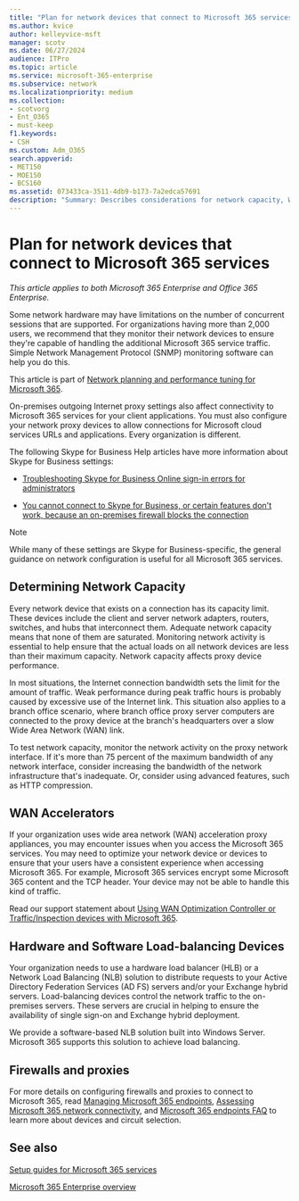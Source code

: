 ```yaml
---
title: "Plan for network devices that connect to Microsoft 365 services"
ms.author: kvice
author: kelleyvice-msft
manager: scotv
ms.date: 06/27/2024
audience: ITPro
ms.topic: article
ms.service: microsoft-365-enterprise
ms.subservice: network
ms.localizationpriority: medium
ms.collection: 
- scotvorg
- Ent_O365
- must-keep
f1.keywords:
- CSH
ms.custom: Adm_O365
search.appverid:
- MET150
- MOE150
- BCS160
ms.assetid: 073433ca-3511-4db9-b173-7a2edca57691
description: "Summary: Describes considerations for network capacity, WAN accelerators, and load balancing devices that are used to connect to Microsoft 365."
---
```


# Plan for network devices that connect to Microsoft 365 services

*This article applies to both Microsoft 365 Enterprise and Office 365 Enterprise.*
  
Some network hardware may have limitations on the number of concurrent sessions that are supported. For organizations having more than 2,000 users, we recommend that they monitor their network devices to ensure they're capable of handling the additional Microsoft 365 service traffic. Simple Network Management Protocol (SNMP) monitoring software can help you do this.

This article is part of [Network planning and performance tuning for Microsoft 365](./network-planning-and-performance.md).

On-premises outgoing Internet proxy settings also affect connectivity to Microsoft 365 services for your client applications. You must also configure your network proxy devices to allow connections for Microsoft cloud services URLs and applications. Every organization is different.
  
The following Skype for Business Help articles have more information about Skype for Business settings:
  
- [Troubleshooting Skype for Business Online sign-in errors for administrators](/skypeforbusiness/set-up-skype-for-business-online/troubleshooting-sign-in-errors-for-admins)

- [You cannot connect to Skype for Business, or certain features don't work, because an on-premises firewall blocks the connection](https://go.microsoft.com/fwlink/p/?LinkID=243625)

> [!NOTE]
> While many of these settings are Skype for Business-specific, the general guidance on network configuration is useful for all Microsoft 365 services.
  
## Determining Network Capacity

Every network device that exists on a connection has its capacity limit. These devices include the client and server network adapters, routers, switches, and hubs that interconnect them. Adequate network capacity means that none of them are saturated. Monitoring network activity is essential to help ensure that the actual loads on all network devices are less than their maximum capacity. Network capacity affects proxy device performance.
  
In most situations, the Internet connection bandwidth sets the limit for the amount of traffic. Weak performance during peak traffic hours is probably caused by excessive use of the Internet link. This situation also applies to a branch office scenario, where branch office proxy server computers are connected to the proxy device at the branch's headquarters over a slow Wide Area Network (WAN) link.
  
To test network capacity, monitor the network activity on the proxy network interface. If it's more than 75 percent of the maximum bandwidth of any network interface, consider increasing the bandwidth of the network infrastructure that's inadequate. Or, consider using advanced features, such as HTTP compression.
  
## WAN Accelerators

If your organization uses wide area network (WAN) acceleration proxy appliances, you may encounter issues when you access the Microsoft 365 services. You may need to optimize your network device or devices to ensure that your users have a consistent experience when accessing Microsoft 365. For example, Microsoft 365 services encrypt some Microsoft 365 content and the TCP header. Your device may not be able to handle this kind of traffic.
  
Read our support statement about [Using WAN Optimization Controller or Traffic/Inspection devices with Microsoft 365](https://support.microsoft.com/kb/2690045).
  
## Hardware and Software Load-balancing Devices

Your organization needs to use a hardware load balancer (HLB) or a Network Load Balancing (NLB) solution to distribute requests to your Active Directory Federation Services (AD FS) servers and/or your Exchange hybrid servers. Load-balancing devices control the network traffic to the on-premises servers. These servers are crucial in helping to ensure the availability of single sign-on and Exchange hybrid deployment.
  
We provide a software-based NLB solution built into Windows Server. Microsoft 365 supports this solution to achieve load balancing.
  
## Firewalls and proxies

For more details on configuring firewalls and proxies to connect to Microsoft 365, read [Managing Microsoft 365 endpoints](https://support.office.com/article/99cab9d4-ef59-4207-9f2b-3728eb46bf9a), [Assessing Microsoft 365 network connectivity](assessing-network-connectivity.md), and [Microsoft 365 endpoints FAQ](https://support.office.com/article/d4088321-1c89-4b96-9c99-54c75cae2e6d) to learn more about devices and circuit selection.
  
## See also

[Setup guides for Microsoft 365 services](setup-guides-for-microsoft-365.md)

[Microsoft 365 Enterprise overview](microsoft-365-overview.md)